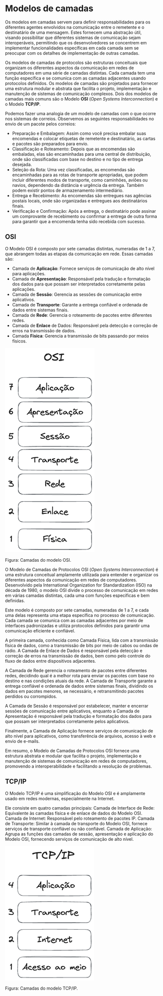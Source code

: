 

# Modelos de camadas

Os modelos em camadas servem para definir responsabilidades para os diferentes agentes envolvidos na comunicação entre o remetente e o destinatário de uma mensagem. Estes fornecem uma abstração útil, visando possibilitar que diferentes sistemas de comunicação sejam interoperáveis, permitindo que os desenvolvedores se concentrem em implementar funcionalidades específicas em cada camada sem se preocupar com os detalhes de implementação de outras camadas.

Os modelos de camadas de protocolos são estruturas conceituais que organizam os diferentes aspectos da comunicação em redes de computadores em uma série de camadas distintas. Cada camada tem uma função específica e se comunica com as camadas adjacentes usando protocolos definidos. Os modelos de camadas são projetados para fornecer uma estrutura modular e abstrata que facilita o projeto, implementação e manutenção de sistemas de comunicação complexos. Dois dos modelos de camadas mais comuns são o Modelo **OSI** (*Open Systems Interconnection*) e o Modelo **TCP/IP**.


Podemos fazer uma analogia de um modelo de camadas com o que ocorre nos sistemas de correios. Observemos as seguintes responsabilidades no envio de um pacote pelos correios:

- Preparação e Embalagem: Assim como você precisa embalar suas encomendas e colocar etiquetas de remetente e destinatário, as cartas e pacotes são preparados para envio.
- Classificação e Roteamento: Depois que as encomendas são embaladas, elas são encaminhadas para uma central de distribuição, onde são classificadas com base no destino e no tipo de entrega desejada.
- Seleção da Rota: Uma vez classificadas, as encomendas são encaminhadas para as rotas de transporte apropriadas, que podem incluir diferentes modos de transporte, como caminhões, aviões ou navios, dependendo da distância e urgência da entrega. Também podem existir pontos de armazenamento intermediário.
- Entrega e Recebimento: As encomendas são entregues nas agências postais locais, onde são organizadas e entregues aos destinatários finais.
- Verificação e Confirmação: Após a entrega, o destinatário pode assinar um comprovante de recebimento ou confirmar a entrega de outra forma para garantir que a encomenda tenha sido recebida com sucesso.


## OSI

O Modelo OSI é composto por sete camadas distintas, numeradas de 1 a 7, que abrangem todas as etapas da comunicação em rede. Essas camadas são:

- Camada de **Aplicação**: Fornece serviços de comunicação de alto nível para aplicações.
- Camada de **Apresentação**: Responsável pela tradução e formatação dos dados para que possam ser interpretados corretamente pelas aplicações.
- Camada de **Sessão**: Gerencia as sessões de comunicação entre aplicativos.
- Camada de **Transporte**: Garante a entrega confiável e ordenada de dados entre sistemas finais.
- Camada de **Rede**: Gerencia o roteamento de pacotes entre diferentes redes.
- Camada de **Enlace** de Dados: Responsável pela detecção e correção de erros na transmissão de dados.
- Camada **Física**: Gerencia a transmissão de bits passando por meios físicos.

<div style={{textAlign: 'center'}}>

![Camadas do modelo OSI. Cada camada está dentro de um retângulo, onde estão organizados verticalmente. 7 camadas, do topo para baixo: aplicação, apresentação, sessão, transporte, rede. enlace e física.](./images/01-osi.png)

</div>

Figura: Camadas do modelo OSI.

O Modelo de Camadas de Protocolos OSI (*Open Systems Interconnection*) é uma estrutura conceitual amplamente utilizada para entender e organizar os diferentes aspectos da comunicação em redes de computadores. Desenvolvido pela International Organization for Standardization (ISO) na década de 1980, o modelo OSI divide o processo de comunicação em redes em várias camadas distintas, cada uma com funções específicas e bem definidas.

Este modelo é composto por sete camadas, numeradas de 1 a 7, e cada uma delas representa uma etapa específica no processo de comunicação. Cada camada se comunica com as camadas adjacentes por meio de interfaces padronizadas e utiliza protocolos definidos para garantir uma comunicação eficiente e confiável.

A primeira camada, conhecida como Camada Física, lida com a transmissão física de dados, como a transmissão de bits por meio de cabos ou ondas de rádio. A Camada de Enlace de Dados é responsável pela detecção e correção de erros na transmissão de dados, bem como pelo controle do fluxo de dados entre dispositivos adjacentes.

A Camada de Rede gerencia o roteamento de pacotes entre diferentes redes, decidindo qual é a melhor rota para enviar os pacotes com base no destino e nas condições atuais da rede. A Camada de Transporte garante a entrega confiável e ordenada de dados entre sistemas finais, dividindo os dados em pacotes menores, se necessário, e retransmitindo pacotes perdidos ou corrompidos.

A Camada de Sessão é responsável por estabelecer, manter e encerrar sessões de comunicação entre aplicativos, enquanto a Camada de Apresentação é responsável pela tradução e formatação dos dados para que possam ser interpretados corretamente pelos aplicativos.

Finalmente, a Camada de Aplicação fornece serviços de comunicação de alto nível para aplicativos, como transferência de arquivos, acesso à web e envio de e-mails.

Em resumo, o Modelo de Camadas de Protocolos OSI fornece uma estrutura abstrata e modular que facilita o projeto, implementação e manutenção de sistemas de comunicação em redes de computadores, promovendo a interoperabilidade e facilitando a resolução de problemas.



## TCP/IP

O Modelo TCP/IP é uma simplificação do Modelo OSI e é amplamente usado em redes modernas, especialmente na Internet. 

Ele consiste em quatro camadas principais:
Camada de Interface de Rede: Equivalente às camadas física e de enlace de dados do Modelo OSI.
Camada de Internet: Responsável pelo roteamento de pacotes IP.
Camada de Transporte: Similar à camada de transporte do Modelo OSI, fornece serviços de transporte confiável ou não confiável.
Camada de Aplicação: Agrupa as funções das camadas de sessão, apresentação e aplicação do Modelo OSI, fornecendo serviços de comunicação de alto nível.


<div style={{textAlign: 'center'}}>

![Camadas do modelo TCP. Cada camada está dentro de um retângulo, onde estão organizados verticalmente. 4 camadas, do topo para baixo: aplicação, transporte, internet e acesso ao meio.](./images/02-tcpip.png)

</div>

Figura: Camadas do modelo TCP/IP.